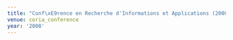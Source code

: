 ```yaml
---
title: "Conf\xE9rence en Recherche d'Informations et Applications (2008)"
venue: coria_conference
year: '2008'
---
```


